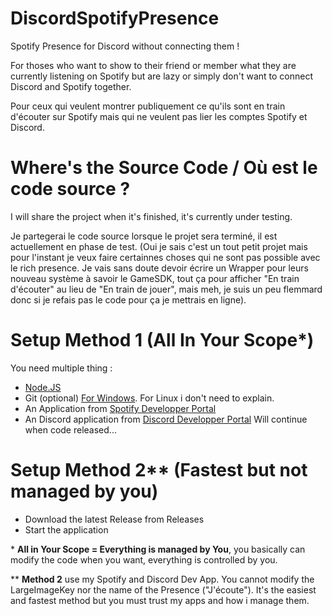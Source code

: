 # DiscordSpotifyPresence
Spotify Presence for Discord without connecting them !


For thoses who want to show to their friend or member what they are currently listening on Spotify but are lazy or simply don't want to connect Discord and Spotify together.


Pour ceux qui veulent montrer publiquement ce qu'ils sont en train d'écouter sur Spotify mais qui ne veulent pas lier les comptes Spotify et Discord.


# Where's the Source Code / Où est le code source ?
I will share the project when it's finished, it's currently under testing.


Je partegerai le code source lorsque le projet sera terminé, il est actuellement en phase de test. (Oui je sais c'est un tout petit projet mais pour l'instant je veux faire certainnes choses qui ne sont pas possible avec le rich presence. Je vais sans doute devoir écrire un Wrapper pour leurs nouveau système à savoir le GameSDK, tout ça pour afficher "En train d'écouter" au lieu de "En train de jouer", mais meh, je suis un peu flemmard donc si je refais pas le code pour ça je mettrais en ligne).


# Setup Method 1 (All In Your Scope*)
You need multiple thing : 
- [Node.JS](https://nodejs.org/)
- Git (optional) [For Windows](https://git-scm.com/). For Linux i don't need to explain.
- An Application from [Spotify Developper Portal](https://developer.spotify.com/)
- An Discord application from [Discord Developper Portal](https://discord.com/developers/applications)
  Will continue when code released...

# Setup Method 2** (Fastest but not managed by you)
  - Download the latest Release from Releases
  - Start the application


\* **All in Your Scope = Everything is managed by You**, you basically can modify the code when you want, everything is controlled by you.

\*\* **Method 2** use my Spotify and Discord Dev App. You cannot modify the LargeImageKey nor the name of the Presence ("J'écoute"). It's the easiest and fastest method but you must trust my apps and how i manage them.  
